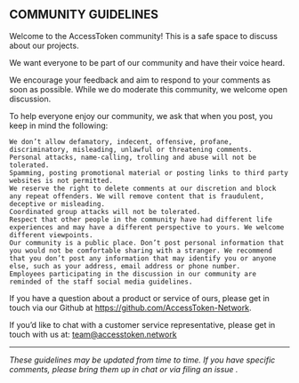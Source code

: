 ## COMMUNITY GUIDELINES

Welcome to the AccessToken community! This is a safe space to discuss about our projects.

We want everyone to be part of our community and have their voice heard.

We encourage your feedback and aim to respond to your comments as soon as possible. While we do moderate this community, we welcome open discussion. 

To help everyone enjoy our community, we ask that when you post, you keep in mind the following: 

    We don’t allow defamatory, indecent, offensive, profane, discriminatory, misleading, unlawful or threatening comments. 
    Personal attacks, name-calling, trolling and abuse will not be tolerated.
    Spamming, posting promotional material or posting links to third party websites is not permitted.
    We reserve the right to delete comments at our discretion and block any repeat offenders. We will remove content that is fraudulent, deceptive or misleading.
    Coordinated group attacks will not be tolerated. 
    Respect that other people in the community have had different life experiences and may have a different perspective to yours. We welcome different viewpoints.
    Our community is a public place. Don’t post personal information that you would not be comfortable sharing with a stranger. We recommend that you don’t post any information that may identify you or anyone else, such as your address, email address or phone number.
    Employees participating in the discussion in our community are reminded of the staff social media guidelines.

If you have a question about a product or service of ours, please get in touch via our Github at https://github.com/AccessToken-Network.

If you’d like to chat with a customer service representative, please get in touch with us at: team@accesstoken.network

-----
*These guidelines may be updated from time to time. If you have specific comments, please bring them up in chat or via filing an issue .*
